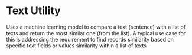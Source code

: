 # Text Utility
Uses a machine learning model to compare a text (sentence) with a list of texts and return the most similar one (from the list). A typical use case for this is addressing the requirement to find records similarity based on specific text fields or values similarity within a list of texts